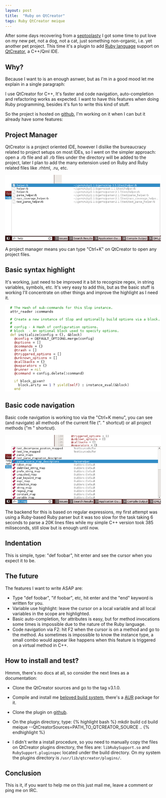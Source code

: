 ```yaml
---
layout: post
title:  "Ruby on QtCreator"
tags: Ruby QtCreator meique
---
```


After some days recovering from a [septoplasty](http://en.wikipedia.org/wiki/Septoplasty) I got some time to put love on my new pet, not a dog, not a cat, just something non-organic, i.e. yet another pet project. This time it's a plugin to add [Ruby language](http://www.ruby-lang.org) support on [QtCreator](http://qt-project.org/wiki/Category:Tools::QtCreator), a C++/Qml IDE.

## Why?

Because I want to is an enough asnwer, but as I'm in a good mood let me explain in a single paragraph:

I use QtCreator for C++, It's faster and code navigation, auto-completion and refactoring works as expected. I want to have this features when doing Ruby programming, besides it's fun to write this kind of stuff.

So the project is hosted on [github](https://github.com/hugopl/RubyCreator), I'm working on it when I can but it already have some features:

## Project Manager

QtCreator is a project oriented IDE, however I dislike the bureaucracy related to project setups on most IDEs, so I went on the simpler approach: open a .rb file and all .rb files under the directory will be added to the project, later I plan to add the many extension used on Ruby and Ruby related files like .rhtml, .ru, etc.

![Project Manager](/postimages/20140506_projectmanager.png)

A project manager means you can type "Ctrl+K" on QtCreator to open any project files.

## Basic syntax highlight

It's working, just need to be improved it a bit to recognize regex, in string variables, symbols, etc. It's very easy to add this, but as the basic stuff is working I'll concentrate on other things and improve the highlight as I need it.

![Syntax highlight](/postimages/20140506_syntaxhighlight.png)

## Basic code navigation

Basic code navigation is working too via the "Ctrl+K menu", you can see (and navigate) all methods of the current file (". " shortcut) or all project methods ("m " shortcut).

![Syntax highlight](/postimages/20140506_ilocator.png)

The backend for this is based on regular expressions, my first attempt was using a Ruby-based Ruby parser but it was too slow for the task taking 6 seconds to parse a 20K lines files while my simple C++ version took 385 miliseconds, still slow but is enough until now.

## Indentation

This is simple, type: "def foobar", hit enter and see the cursor when you expect it to be.

## The future

The features I want to write ASAP are:

* Type "def foobar", "if foobar", etc, hit enter and the "end" keyword is written for you.
* Variable use highlight: leave the cursor on a local variable and all local variables in the scope are highlighted.
* Basic auto-completion, for attributes is easy, but for method invocations some times is impossible due to the nature of the Ruby language.
* Code navigation via F2: hit F2 when the cursor is on a method and go to the method. As sometimes is impossible to know the instance type, a small combo would appear like happens when this feature is triggered on a virtual method in C++.

## How to install and test?

Hmmm, there's no docs at all, so consider the next lines as a documentation:

* Clone the QtCreator sources and go to the tag v3.1.0.
* Compile and install me [beloved build system](http://meique.org/), there's a [AUR](https://aur.archlinux.org/packages/meique-git/) package for it.
* Clone the plugin on [github](https://github.com/hugopl/RubyCreator).
* On the plugin directory, type:
{% highlight bash %}
mkdir build
cd build
meique --QtCreatorSources=PATH_TO_QTCREATOR_SOURCE ..
{% endhighlight %}

* I didn't write a install procedure, so you need to manually copy the files on QtCreator plugins directory, the files are: `libRubySupport.so` and `RubySupport.pluginspec` located under the build directory. On my system the plugins directory is `/usr/lib/qtcreator/plugins/`.

## Conclusion

This is it, if you want to help me on this just mail me, leave a comment or ping me on IRC.
